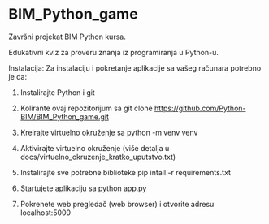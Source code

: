 # BIM_Python_game
Završni projekat BIM Python kursa.

Edukativni kviz za proveru znanja iz programiranja u Python-u.


Instalacija:
Za instalaciju i pokretanje aplikacije sa vašeg računara potrebno je da:

1. Instalirajte Python i git

2. Kolirante ovaj repozitorijum sa
git clone https://github.com/Python-BIM/BIM_Python_game.git

3. Kreirajte virtuelno okruženje sa
python -m venv venv

4. Aktivirajte virtuelno okruženje
(više detalja u docs/virtuelno_okruzenje_kratko_uputstvo.txt)

5. Instalirajte sve potrebne biblioteke
pip intall -r requirements.txt

6. Startujete aplikaciju sa 
python app.py

7. Pokrenete web pregledač (web browser) i otvorite adresu
localhost:5000

